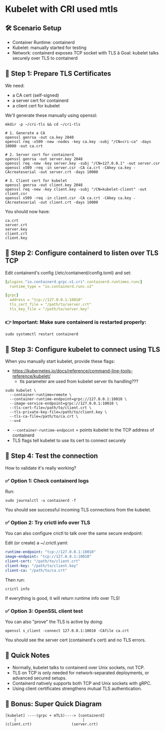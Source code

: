 # Kubelet with CRI used mtls


## 🛠 Scenario Setup

- Container Runtime: containerd
- Kubelet: manually started for testing
- Network: containerd exposes TCP socket with TLS
ä Goal: kubelet talks securely over TLS to containerd

## 🧩 Step 1: Prepare TLS Certificates

We need:

- a CA cert (self-signed)
- a server cert for containerd
- a client cert for kubelet

We'll generate these manually using openssl:

```shell
mkdir -p ~/cri-tls && cd ~/cri-tls

# 1. Generate a CA
openssl genrsa -out ca.key 2048
openssl req -x509 -new -nodes -key ca.key -subj "/CN=cri-ca" -days 10000 -out ca.crt

# 2. Server cert for containerd
openssl genrsa -out server.key 2048
openssl req -new -key server.key -subj "/CN=127.0.0.1" -out server.csr
openssl x509 -req -in server.csr -CA ca.crt -CAkey ca.key -CAcreateserial -out server.crt -days 10000

# 3. Client cert for kubelet
openssl genrsa -out client.key 2048
openssl req -new -key client.key -subj "/CN=kubelet-client" -out client.csr
openssl x509 -req -in client.csr -CA ca.crt -CAkey ca.key -CAcreateserial -out client.crt -days 10000
```

You should now have:

```text
ca.crt
server.crt
server.key
client.crt
client.key
```

## 🧩 Step 2: Configure containerd to listen over TLS TCP

Edit containerd's config (/etc/containerd/config.toml) and set:

```yaml
[plugins."io.containerd.grpc.v1.cri".containerd.runtimes.runc]
  runtime_type = "io.containerd.runc.v2"

[grpc]
  address = "tcp://127.0.0.1:10010"
  tls_cert_file = "/path/to/server.crt"
  tls_key_file = "/path/to/server.key"
```

### 👉 Important: Make sure containerd is restarted properly:

```shell
sudo systemctl restart containerd
```

## 🧩 Step 3: Configure kubelet to connect using TLS

When you manually start kubelet, provide these flags:

- https://kubernetes.io/docs/reference/command-line-tools-reference/kubelet/
  - tls parameter are used from kubelet server tls handling???

```shell
sudo kubelet \
  --container-runtime=remote \
  --container-runtime-endpoint=grpc://127.0.0.1:10010 \
  --image-service-endpoint=grpc://127.0.0.1:10010 \
  --tls-cert-file=/path/to/client.crt \
  --tls-private-key-file=/path/to/client.key \
  --tls-ca-file=/path/to/ca.crt \
  --v=4
```

- `--container-runtime-endpoint` = points kubelet to the TCP address of containerd
- TLS flags tell kubelet to use its cert to connect securely

## 🧩 Step 4: Test the connection

How to validate it's really working?

### ✅ Option 1: Check containerd logs

Run:

```shell
sudo journalctl -u containerd -f
```

You should see successful incoming TLS connections from the kubelet.

### ✅ Option 2: Try crictl info over TLS

You can also configure crictl to talk over the same secure endpoint:

Edit (or create) a ~/.crictl.yaml:

```yaml
runtime-endpoint: "tcp://127.0.0.1:10010"
image-endpoint: "tcp://127.0.0.1:10010"
client-cert: "/path/to/client.crt"
client-key: "/path/to/client.key"
client-ca: "/path/to/ca.crt"
````

Then run:

```shell
crictl info
```

If everything is good, it will return runtime info over TLS!

### ✅ Option 3: OpenSSL client test

You can also "prove" the TLS is active by doing:

```shell
openssl s_client -connect 127.0.0.1:10010 -CAfile ca.crt
```

You should see the server cert (containerd's cert) and no TLS errors.

## 🧠 Quick Notes

- Normally, kubelet talks to containerd over Unix sockets, not TCP.
- TLS on TCP is only needed for network-separated deployments, or advanced secured setups.
- Containerd natively supports both TCP and Unix sockets with gRPC.
- Using client certificates strengthens mutual TLS authentication.

## 🎯 Bonus: Super Quick Diagram

```text
[kubelet] ----(grpc + mTLS)----> [containerd]
    |                              |
(client.crt)                  (server.crt)
```